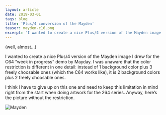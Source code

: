 ```yaml
---
layout: article
date: 2019-03-01
tags: blog
title: 'Plus/4 conversion of the Mayden'
teaser: mayden-c16.png
excerpt: 'I wanted to create a nice Plus/4 version of the Mayden image I drew for the C64 “week in progress” demo by Mayday. I was unaware that the color restriction is different in one detail: instead of 1 background color plus 3 freely choosable ones (which the C64 works like), it is 2 background colors plus 2 freely choosable ones.'
---
```


(well, almost…)

I wanted to create a nice Plus/4 version of the Mayden image I drew for the C64 “week in progress” demo by Mayday. I was unaware that the color restriction is different in one detail: instead of 1 background color plus 3 freely choosable ones (which the C64 works like), it is 2 background colors plus 2 freely choosable ones.

I think I have to give up on this one and need to keep this limitation in mind right from the start when doing artwork for the 264 series. Anyway, here’s the picture without the restriction.

![Mayden](/assets/img/blog/mayden-c16.png)